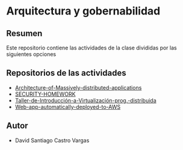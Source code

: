 # Arquitectura y gobernabilidad
## Resumen
Este repositorio contiene las actividades de la clase divididas por las siguientes opciones 

## Repositorios de las actividades
- [Architecture-of-Massively-distributed-applications](https://github.com/DavidCastro4444/ArquitecturaYGobernabilidad/tree/main/Architecture-of-Massively-distributed-applications)
- [SECURITY-HOMEWORK](https://github.com/DavidCastro4444/ArquitecturaYGobernabilidad/tree/main/SECURITY-HOMEWORK)
- [Taller-de-Introducción-a-Virtualización-prog.-distribuida](https://github.com/DavidCastro4444/ArquitecturaYGobernabilidad/tree/main/Taller-de-Introducci%C3%B3n-a-Virtualizaci%C3%B3n-prog.-distribuida)
- [Web-app-automatically-deployed-to-AWS](https://github.com/DavidCastro4444/ArquitecturaYGobernabilidad/tree/main/Web-app-automatically-deployed-to-AWS/despliegueaws-main)

## Autor
- David Santiago Castro Vargas